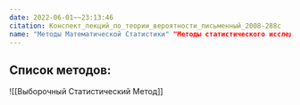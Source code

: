 ```yaml
---
date: 2022-06-01~~23:13:46
citation: Конспект_лекций_по_теории_вероятности_письменный_2008-288с
name: "Методы Математической Статистики" "Методы статистического исследования"
---
```


## Список методов:
![[Выборочный Статистический Метод]]